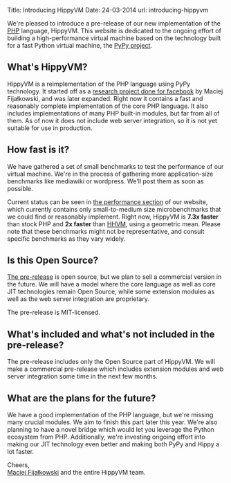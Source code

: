 Title:   Introducing HippyVM
Date:    24-03-2014
url:     introducing-hippyvm

We're pleased to introduce a pre-release of our new implementation
of the [PHP](http://php.net) language,
HippyVM. This website is dedicated to the ongoing effort of building
a high-performance virtual machine based on the technology built for
a fast Python virtual machine, the [PyPy project](http://pypy.org).

What's HippyVM?
---------------

HippyVM is a reimplementation of the PHP language using PyPy technology.
It started off as a [research project done for facebook](http://morepypy.blogspot.com/2012/07/hello-everyone.html) by Maciej Fijałkowski,
and was later expanded. Right now it contains a fast and reasonably complete
implementation of the core PHP language. It also includes implementations of
many PHP built-in modules, but far from all of them. As of now it does not include
web server integration, so it is not yet suitable for use in production.

How fast is it?
---------------

We have gathered a set of small benchmarks to test the performance of our virtual
machine. We're in the process of gathering more application-size benchmarks
like mediawiki or wordpress. We'll post them as soon as possible.

Current status can be seen in
[the performance section](http://hippyvm.com/#performance) of our website, which currently
contains only small-to-medium size microbenchmarks that we
could find or reasonably implement. Right now, HippyVM is **7.3x faster** than stock
PHP and **2x faster** than [HHVM](http://hhvm.com/), using a geometric mean.
Please note that these benchmarks might not be representative, and consult
specific benchmarks as they vary widely.

Is this Open Source?
--------------------

[The pre-release](http://github.com/hippyvm/hippyvm)
is open source, but we plan to sell a commercial version
in the future. We will have a model where the core language as
well as core JIT technologies remain Open Source, while some extension
modules as well as the web server integration are proprietary.

The pre-release is MIT-licensed.

What's included and what's not included in the pre-release?
----------------------------------------------------------

The pre-release includes only the Open Source part of HippyVM. We will make
a commercial pre-release which includes extension modules and web server
integration some time in the next few months.

What are the plans for the future?
----------------------------------

We have a good implementation of the PHP language, but we're missing many
crucial modules. We aim to finish this part later this year. We're also
planning to have a novel bridge which would let you leverage the Python ecosystem
from PHP. Additionally, we're investing ongoing effort into making our JIT
technology even better and making both PyPy and Hippy a lot faster.

Cheers,  
[Maciej Fijałkowski](https://twitter.com/fijall) and the entire HippyVM team.
